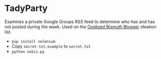 # TadyParty #

Examines a private Google Groups RSS feed to determine who has and has not posted during the week. Used on the [Oxidized Bismuth Blogger](blog.gleitzman.com/post/19531597952/oxidized-bismuth-blogger) ideation list.

- `pip install selenium`
- Copy `secret.txt.example` to `secret.txt`
- `python oxbiz.py`
